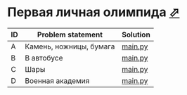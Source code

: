 # Первая личная олимпида [⬀](http://acmp.ru/asp/champ/index.asp?main=tasks&id_stage=40495)

| ID | Problem statement       | Solution             |
|----|-------------------------|----------------------|
| A  | Камень, ножницы, бумага | [main.py](A/main.py) |
| B  | В автобусе              | [main.py](B/main.py) |
| C  | Шары                    | [main.py](C/main.py) |
| D  | Военная академия        | [main.py](D/main.py) |

